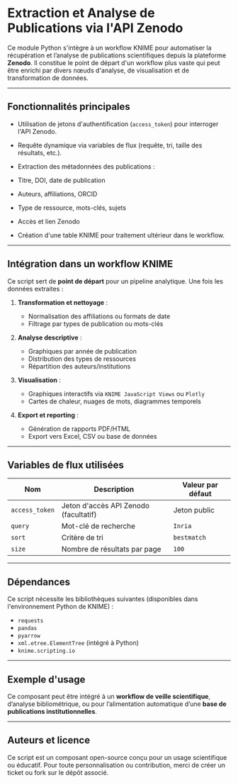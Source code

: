 #  Extraction et Analyse de Publications via l'API Zenodo

Ce module Python s'intègre à un workflow KNIME pour automatiser la récupération et l’analyse de publications scientifiques depuis la plateforme **Zenodo**. Il constitue le point de départ d'un workflow plus vaste qui peut être enrichi par divers nœuds d'analyse, de visualisation et de transformation de données.

---

## Fonctionnalités principales

-  Utilisation de jetons d'authentification (`access_token`) pour interroger l'API Zenodo.
-  Requête dynamique via variables de flux (requête, tri, taille des résultats, etc.).
-  Extraction des métadonnées des publications :
  - Titre, DOI, date de publication
  - Auteurs, affiliations, ORCID
  - Type de ressource, mots-clés, sujets
  - Accès et lien Zenodo

-  Création d'une table KNIME pour traitement ultérieur dans le workflow.

---

## Intégration dans un workflow KNIME

Ce script sert de **point de départ** pour un pipeline analytique. Une fois les données extraites :

1. **Transformation et nettoyage** :
   - Normalisation des affiliations ou formats de date
   - Filtrage par types de publication ou mots-clés

2. **Analyse descriptive** :
   - Graphiques par année de publication
   - Distribution des types de ressources
   - Répartition des auteurs/institutions

3. **Visualisation** :
   - Graphiques interactifs via `KNIME JavaScript Views` ou `Plotly`
   - Cartes de chaleur, nuages de mots, diagrammes temporels

4. **Export et reporting** :
   - Génération de rapports PDF/HTML
   - Export vers Excel, CSV ou base de données

---

##  Variables de flux utilisées

| Nom               | Description                               | Valeur par défaut       |
|--------------------|-------------------------------------------|--------------------------|
| `access_token`     | Jeton d'accès API Zenodo (facultatif)     | Jeton public              |
| `query`            | Mot-clé de recherche                      | `Inria`                  |
| `sort`             | Critère de tri                            | `bestmatch`              |
| `size`             | Nombre de résultats par page              | `100`                    |

---

##  Dépendances

Ce script nécessite les bibliothèques suivantes (disponibles dans l'environnement Python de KNIME) :

- `requests`
- `pandas`
- `pyarrow`
- `xml.etree.ElementTree` (intégré à Python)
- `knime.scripting.io`

---

##  Exemple d'usage

Ce composant peut être intégré à un **workflow de veille scientifique**, d’analyse bibliométrique, ou pour l’alimentation automatique d’une **base de publications institutionnelles**.

---

## Auteurs et licence

Ce script est un composant open-source conçu pour un usage scientifique ou éducatif. Pour toute personnalisation ou contribution, merci de créer un ticket ou fork sur le dépôt associé.

